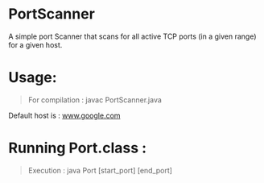 # PortScanner
A simple port Scanner that scans for all active TCP ports (in a given range) for a given host.

# Usage:
  > For compilation : javac PortScanner.java
 
 Default host is : www.google.com
 
# Running Port.class :  
  > Execution       : java Port [start_port] [end_port]
